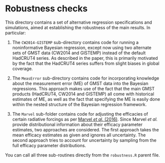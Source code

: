 # Robustness checks

This directory contains a set of alternative regression specifications and simulations, aimed at establishing the robustness of the main results. In particular:

1. The `CW2014-GISTEMP` sub-directory contains code for running a noninformative Bayesian regression, except now using two alternate sets of GMST data (CW2014 and GISTEMP) instead of the default HadCRUT4 series. As described in the paper, this is primarily motivated by the fact that the HadCRUT4 series suffers from slight biases in global coverage.

2. The `MeasError` sub-directory contains code for incorporating knowledge about the measurement error (ME) of GMST data into the Bayesian regressions. This approach makes use of the fact that the main GMST products (HadCRUT4, CW2014 and GISTEMP) all come with historical estimates of ME, as well as the fact that specifying the ME is easily done within the nested structure of the Bayesian regression framework.

3. The `Marvel` sub-folder contains code for adjusting the efficacies of certain radiative forcings as per [Marvel *et al.* (2016)](http://dx.doi.org/10.1038/nclimate2888). Since Marvel *et al.* provide distributional information about their efficacy parameter estimates, two approaches are considered. The first approach takes the mean efficacy estimates as given and ignores all uncertainty. The second approach tries to account for uncertainty by sampling from the full efficacy parameter distributions.

You can call all three sub-routines directly from the `robustness.R` parent file.
